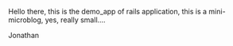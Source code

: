Hello there, this is the demo_app of rails application, this is a mini-microblog, yes, really small....

Jonathan